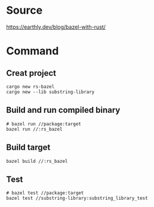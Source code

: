 # Source
https://earthly.dev/blog/bazel-with-rust/

# Command

## Creat project
```shell
cargo new rs-bazel
cargo new --lib substring-library
```

## Build and run compiled binary
```shell
# bazel run //package:target
bazel run //:rs_bazel
```

## Build target
```shell
bazel build //:rs_bazel
```

## Test
```shell
# bazel test //package:target
bazel test //substring-library:substring_library_test
```
